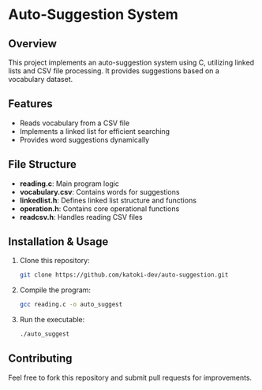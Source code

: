 # Auto-Suggestion System

## Overview
This project implements an auto-suggestion system using C, utilizing linked lists and CSV file processing. It provides suggestions based on a vocabulary dataset.

## Features
- Reads vocabulary from a CSV file
- Implements a linked list for efficient searching
- Provides word suggestions dynamically

## File Structure
- **reading.c**: Main program logic
- **vocabulary.csv**: Contains words for suggestions
- **linkedlist.h**: Defines linked list structure and functions
- **operation.h**: Contains core operational functions
- **readcsv.h**: Handles reading CSV files

## Installation & Usage
1. Clone this repository:
   ```sh
   git clone https://github.com/katoki-dev/auto-suggestion.git
   ```
2. Compile the program:
   ```sh
   gcc reading.c -o auto_suggest
   ```
3. Run the executable:
   ```sh
   ./auto_suggest
   ```

## Contributing
Feel free to fork this repository and submit pull requests for improvements.



